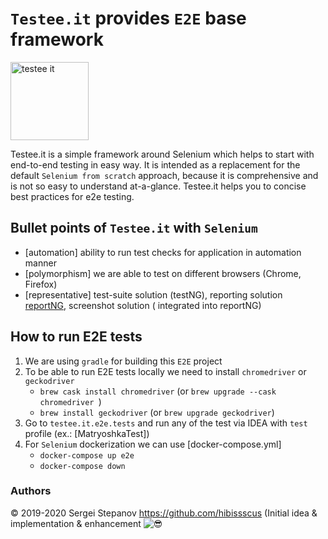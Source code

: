 `Testee.it` provides `E2E` base framework
=================================

<img width="125" alt="testee it" src="https://user-images.githubusercontent.com/1389501/101088233-a21a9000-35b3-11eb-991c-4b9a29036b74.png">

Testee.it is a simple framework around Selenium which helps to start with end-to-end testing in easy way. It is intended as a replacement for the
default `Selenium from scratch` approach, because it is comprehensive and is not so easy to understand at-a-glance. Testee.it helps you to concise
best practices for e2e testing.


## Bullet points of `Testee.it` with `Selenium`

- [automation] ability to run test checks for application in automation manner
- [polymorphism] we are able to test on different browsers (Chrome, Firefox)
- [representative] test-suite solution (testNG), reporting solution [reportNG](https://github.com/hibissscus/reportng), screenshot solution (
  integrated into reportNG)

## How to run E2E tests

1. We are using `gradle` for building this `E2E` project
2. To be able to run E2E tests locally we need to install `chromedriver` or `geckodriver`
    - `brew cask install chromedriver` (or `brew upgrade --cask chromedriver `)
    - `brew install geckodriver` (or `brew upgrade geckodriver`)
3. Go to `testee.it.e2e.tests` and run any of the test via IDEA with `test` profile (ex.: [MatryoshkaTest])
4. For `Selenium` dockerization we can use [docker-compose.yml]
    - `docker-compose up e2e`
    - `docker-compose down`

### Authors

© 2019-2020 Sergei Stepanov https://github.com/hibissscus (Initial idea & implementation & enhancement
![😎](https://user-images.githubusercontent.com/1389501/101087856-21f42a80-35b3-11eb-8935-6ac32fb29471.png)